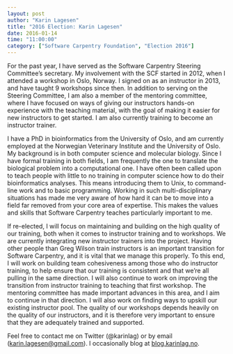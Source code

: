 ```yaml
---
layout: post
author: "Karin Lagesen"
title: "2016 Election: Karin Lagesen"
date: 2016-01-14
time: "11:00:00"
category: ["Software Carpentry Foundation", "Election 2016"]
---
```

﻿For the past year, I have served as the Software Carpentry Steering Committee’s secretary.
My involvement with the SCF started in 2012, when I attended a workshop in Oslo, Norway.
I signed on as an instructor in 2013, and have taught 9 workshops since then.
In addition to serving on the Steering Committee,
I am also a member of the mentoring committee,
where I have focused on ways of giving our instructors hands-on experience with the teaching material,
with the goal of making it easier for new instructors to get started.
I am also currently training to become an instructor trainer. 

I have a PhD in bioinformatics from the University of Oslo,
and am currently employed at the Norwegian Veterinary Institute and the University of Oslo.
My background is in both computer science and molecular biology.
Since I have formal training in both fields, I am frequently the one to translate the biological problem into a computational one.
I have often been called upon to teach people with little to no training in computer science how to do their bioinformatics analyses.
This means introducing them to Unix, to command-line work and to basic programming.
Working in such multi-disciplinary situations has made me very aware of how hard it can be to move into a field far removed from your core area of expertise.
This makes the values and skills that Software Carpentry teaches particularly important to me.

If re-elected, I will focus on maintaining and building on the high quality of our training, both when it comes to instructor training and to workshops.
We are currently integrating new instructor trainers into the project.
Having other people than Greg Wilson train instructors is an important transition for Software Carpentry, and it is vital that we manage this properly.
To this end,
I will work on building team cohesiveness among those who do instructor training,
to help ensure that our training is consistent and that we’re all pulling in the same direction.
I will also continue to work on improving the transition from instructor training to teaching that first workshop.
The mentoring committee has made important advances in this area, and I aim to continue in that direction.
I will also work on finding ways to upskill our existing instructor pool.
The quality of our workshops depends heavily on the quality of our instructors,
and it is therefore very important to ensure that they are adequately trained and supported.

Feel free to contact me on Twitter (@karinlag) or by email (karin.lagesen@gmail.com).
I occasionally blog at [blog.karinlag.no](http://blog.karinlag.no).
